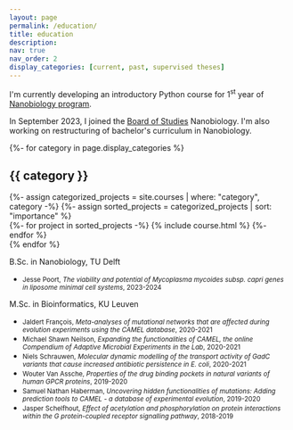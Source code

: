 ```yaml
---
layout: page
permalink: /education/
title: education
description: 
nav: true
nav_order: 2
display_categories: [current, past, supervised theses]
---
```


I'm currently developing an introductory Python course for 1<sup>st</sup> year of <a href="https://www.studyguide.tudelft.nl/a101_displayProgram.do?program_tree_id=29839">Nanobiology program</a>.

In September 2023, I joined the <a href="https://www.tudelft.nl/en/student/faculties/as-student-portal/organisation/board-of-studies-applied-sciences">Board of Studies</a> Nanobiology. I'm also working on restructuring of bachelor's curriculum in Nanobiology.

<div class="projects">
  <!-- Display categorized projects -->
  {%- for category in page.display_categories %}
  <h2 class="category">{{ category }}</h2>
  {%- assign categorized_projects = site.courses | where: "category", category -%}
  {%- assign sorted_projects = categorized_projects | sort: "importance" %}
  <!-- Generate cards for each project -->
  <div class="grid">
    {%- for project in sorted_projects -%}
      {% include course.html %}
    {%- endfor %}
  </div>
  {% endfor %}

</div>

<normal> B.Sc. in Nanobiology, TU Delft </normal>

 - <small> Jesse Poort, *The viability and potential of Mycoplasma mycoides
subsp. capri genes in liposome minimal cell systems*, 2023-2024 </small>

<normal> M.Sc. in Bioinformatics, KU Leuven </normal>

 - <small> Jaldert François, *Meta-analyses of mutational networks that are affected during evolution experiments using the CAMEL database*, 2020-2021 </small>
 - <small> Michael Shawn Neilson, <i>Expanding the functionalities of CAMEL, the online Compendium of Adaptive Microbial Experiments in the Lab</i>, 2020-2021 </small>
 - <small> Niels Schrauwen, <i>Molecular dynamic modelling of the transport activity of GadC variants that cause increased antibiotic persistence in E. coli</i>, 2020-2021 </small>
 - <small> Wouter Van Assche, <i>Properties of the drug binding pockets in natural variants of human GPCR proteins</i>, 2019-2020 </small>
 - <small> Samuel Nathan Haberman, <i>Uncovering hidden functionalities of mutations: Adding prediction tools to CAMEL - a database of experimental evolution</i>, 2019-2020 </small>
 - <small> Jasper Schelfhout, <i>Effect of acetylation and phosphorylation on protein interactions within the G protein-coupled receptor signalling pathway</i>, 2018-2019 </small>


